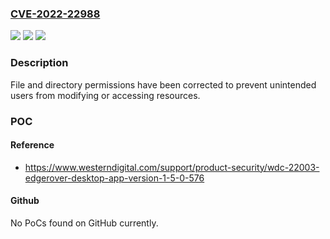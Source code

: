 ### [CVE-2022-22988](https://cve.mitre.org/cgi-bin/cvename.cgi?name=CVE-2022-22988)
![](https://img.shields.io/static/v1?label=Product&message=EdgeRover&color=blue)
![](https://img.shields.io/static/v1?label=Version&message=EdgeRover%20Mac%20Desktop%20App%3C%201.5.0-576%20&color=brighgreen)
![](https://img.shields.io/static/v1?label=Vulnerability&message=CWE-275%20Permission%20Issues&color=brighgreen)

### Description

File and directory permissions have been corrected to prevent unintended users from modifying or accessing resources.

### POC

#### Reference
- https://www.westerndigital.com/support/product-security/wdc-22003-edgerover-desktop-app-version-1-5-0-576

#### Github
No PoCs found on GitHub currently.

